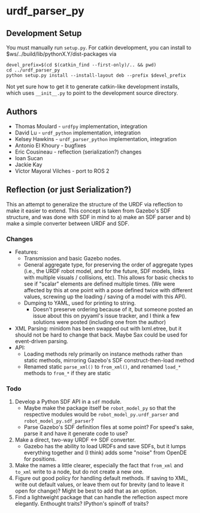 # urdf_parser_py

## Development Setup

You must manually run `setup.py`. For catkin development, you can install to $ws/../build/lib/pythonX.Y/dist-packages via

	devel_prefix=$(cd $(catkin_find --first-only)/.. && pwd)
	cd ../urdf_parser_py
	python setup.py install --install-layout deb --prefix $devel_prefix

Not yet sure how to get it to generate catkin-like development installs, which uses `__init__.py` to point to the development source directory.

## Authors

*	Thomas Moulard - `urdfpy` implementation, integration
*	David Lu - `urdf_python` implementation, integration
*	Kelsey Hawkins - `urdf_parser_python` implementation, integration
*	Antonio El Khoury - bugfixes
*	Eric Cousineau - reflection (serialization?) changes
* Ioan Sucan
* Jackie Kay
* Víctor Mayoral Vilches - port to ROS 2

## Reflection (or just Serialization?)

This an attempt to generalize the structure of the URDF via reflection to make it easier to extend. This concept is taken from Gazebo's SDF structure, and was done with SDF in mind to a) make an SDF parser and b) make a simple converter between URDF and SDF.

### Changes

*	Features:
	*	Transmission and basic Gazebo nodes.
	*	General aggregate type, for preserving the order of aggregate types (i.e., the URDF robot model, and for the future, SDF models, links with multiple visuals / collisions, etc).  This allows for basic checks to see if "scalar" elements are defined multiple times. (We were affected by this at one point with a pose defined twice with different values, screwing up the loading / saving of a model with this API).
	*	Dumping to YAML, used for printing to string.
		*	Doesn't preserve ordering because of it, but someone posted an issue about this on pyyaml's issue tracker, and I think a few solutions were posted (including one from the author)
*	XML Parsing: minidom has been swapped out with lxml.etree, but it should not be hard to change that back. Maybe Sax could be used for event-driven parsing.
*	API:
	*	Loading methods rely primarily on instance methods rather than static methods, mirroring Gazebo's SDF construct-then-load method
	*	Renamed static `parse_xml()` to `from_xml()`, and renamed `load_*` methods to `from_*` if they are static

### Todo

1.	Develop a Python SDF API in a `sdf` module.
	*	Maybe make the package itself be `robot_model_py` so that the respective modules would be `robot_model_py.urdf_parser` and `robot_model_py.sdf_parser`?
	*	Parse Gazebo's SDF definition files at some point? For speed's sake, parse it and have it generate code to use?
2.	Make a direct, two-way URDF <-> SDF converter.
	*	Gazebo has the ability to load URDFs and save SDFs, but it lumps everything together and (I think) adds some "noise" from OpenDE for positions.
3.	Make the names a little clearer, especially the fact that `from_xml` and `to_xml` write to a node, but do not create a new one.
4.	Figure out good policy for handling default methods. If saving to XML, write out default values, or leave them out for brevity (and to leave it open for change)? Might be best to add that as an option.
5.	Find a lightweight package that can handle the reflection aspect more elegantly. Enthought traits? IPython's spinoff of traits?
